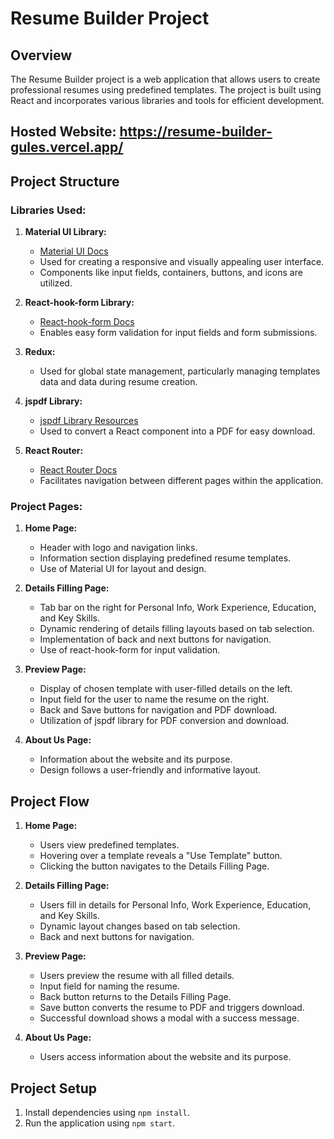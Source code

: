# Resume Builder Project

## Overview

The Resume Builder project is a web application that allows users to create professional resumes using predefined templates. The project is built using React and incorporates various libraries and tools for efficient development.

## Hosted Website: https://resume-builder-gules.vercel.app/

## Project Structure

### Libraries Used:

1. **Material UI Library:**
   - [Material UI Docs](https://mui.com/material-ui/getting-started/overview/)
   - Used for creating a responsive and visually appealing user interface.
   - Components like input fields, containers, buttons, and icons are utilized.

2. **React-hook-form Library:**
   - [React-hook-form Docs](https://react-hook-form.com/)
   - Enables easy form validation for input fields and form submissions.

3. **Redux:**
   - Used for global state management, particularly managing templates data and data during resume creation.

4. **jspdf Library:**
   - [jspdf Library Resources](https://github.com/eKoopmans/pdfmake)
   - Used to convert a React component into a PDF for easy download.

5. **React Router:**
   - [React Router Docs](https://reactrouter.com/)
   - Facilitates navigation between different pages within the application.

### Project Pages:

1. **Home Page:**
   - Header with logo and navigation links.
   - Information section displaying predefined resume templates.
   - Use of Material UI for layout and design.

2. **Details Filling Page:**
   - Tab bar on the right for Personal Info, Work Experience, Education, and Key Skills.
   - Dynamic rendering of details filling layouts based on tab selection.
   - Implementation of back and next buttons for navigation.
   - Use of react-hook-form for input validation.

3. **Preview Page:**
   - Display of chosen template with user-filled details on the left.
   - Input field for the user to name the resume on the right.
   - Back and Save buttons for navigation and PDF download.
   - Utilization of jspdf library for PDF conversion and download.

4. **About Us Page:**
   - Information about the website and its purpose.
   - Design follows a user-friendly and informative layout.

## Project Flow

1. **Home Page:**
   - Users view predefined templates.
   - Hovering over a template reveals a "Use Template" button.
   - Clicking the button navigates to the Details Filling Page.

2. **Details Filling Page:**
   - Users fill in details for Personal Info, Work Experience, Education, and Key Skills.
   - Dynamic layout changes based on tab selection.
   - Back and next buttons for navigation.

3. **Preview Page:**
   - Users preview the resume with all filled details.
   - Input field for naming the resume.
   - Back button returns to the Details Filling Page.
   - Save button converts the resume to PDF and triggers download.
   - Successful download shows a modal with a success message.

4. **About Us Page:**
   - Users access information about the website and its purpose.

## Project Setup

1. Install dependencies using `npm install`.
2. Run the application using `npm start`.